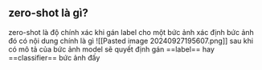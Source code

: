 ## zero-shot là gì?
zero-shot là độ chính xác khi gán label cho một bức ảnh xác định bức ảnh đó có nội dung chính là gì
![[Pasted image 20240927195607.png]]
sau khi có mô tả của bức ảnh model sẽ quyết định gán ==label== hay ==classifier== bức ảnh đấy
